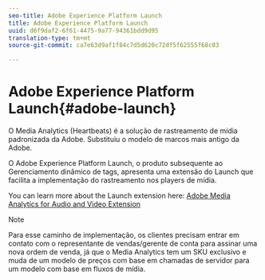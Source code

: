 ```yaml
---
seo-title: Adobe Experience Platform Launch
title: Adobe Experience Platform Launch
uuid: d6f9daf2-6f61-4475-9a77-94361bdd9d95
translation-type: tm+mt
source-git-commit: ca7e63d9af1f84c7d5d620c72df5f62555f68c03

---
```



# Adobe Experience Platform Launch{#adobe-launch}

O Media Analytics (Heartbeats) é a solução de rastreamento de mídia padronizada da Adobe. Substituiu o modelo de marcos mais antigo da Adobe.

O Adobe Experience Platform Launch, o produto subsequente ao Gerenciamento dinâmico de tags, apresenta uma extensão do Launch que facilita a implementação do rastreamento nos players de mídia.

You can learn more about the Launch extension here: [Adobe Media Analytics for Audio and Video Extension](https://docs.adobelaunch.com/extension-reference/web/adobe-media-analytics-for-audio-and-video-extension)

>[!NOTE]
>
>Para esse caminho de implementação, os clientes precisam entrar em contato com o representante de vendas/gerente de conta para assinar uma nova ordem de venda, já que o Media Analytics tem um SKU exclusivo e muda de um modelo de preços com base em chamadas de servidor para um modelo com base em fluxos de mídia.

